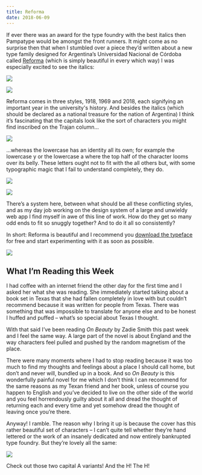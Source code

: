 ```yaml
---
title: Reforma
date: 2018-06-09
---
```


If ever there was an award for the type foundry with the best italics then Pampatype would be amongst the front runners. It might come as no surprise then that when I stumbled over a piece they’d written about a new type family designed for Argentina’s Universidad Nacional de Córdoba called [Reforma](https://pampatype.com/blog/reforma) (which is simply beautiful in every which way) I was especially excited to see the italics:

![](https://buttondown.s3.us-west-2.amazonaws.com/images/7942a6b2-4371-4835-9e2e-4f67be20e62a.png)

![](https://buttondown.s3.us-west-2.amazonaws.com/images/c2cc2e55-c42a-42a7-a1cc-49d6272fad31.png)

Reforma comes in three styles, 1918, 1969 and 2018, each signifying an important year in the university's history. And besides the italics (which should be declared as a national treasure for the nation of Argentina) I think it’s fascinating that the capitals look like the sort of characters you might find inscribed on the Trajan column...

![](https://buttondown.s3.us-west-2.amazonaws.com/images/fdeac51e-90ef-430e-b127-3eea22825ae3.png)

...whereas the lowercase has an identity all its own; for example the lowercase y or the lowercase a where the top half of the character looms over its belly. These letters ought not to fit with the all others but, with some typographic magic that I fail to understand completely, they do.

![](https://buttondown.s3.us-west-2.amazonaws.com/images/1dda5bd5-ecb7-4f11-80f3-20dd85c3a22f.png)

![](https://buttondown.s3.us-west-2.amazonaws.com/images/d1cd9d6f-46a3-4399-977f-6aa06140a9c8.png)

There’s a system here, between what should be all these conflicting styles, and as my day job working on the design system of a large and unwieldy web app I find myself in awe of this line of work. How do they get so many odd ends to fit so snuggly together? And to do it all so consistently?

In short: Reforma is beautiful and I recommend you [download the typeface](https://pampatype.com/reforma) for free and start experimenting with it as soon as possible.

![](https://buttondown.s3.us-west-2.amazonaws.com/images/44060c8c-ac57-4056-a2a6-f3dd65e1994d.png)

## What I’m Reading this Week

I had coffee with an internet friend the other day for the first time and I asked her what she was reading. She immediately started talking about a book set in Texas that she had fallen completely in love with but couldn’t recommend because it was written for people from Texas. There was something that was impossible to translate for anyone else and to be honest I huffed and puffed – what’s so special about Texas I thought.

With that said I’ve been reading _On Beauty_ by Zadie Smith this past week and I feel the same way. A large part of the novel is about England and the way characters feel pulled and pushed by the random magnetism of the place.

There were many moments where I had to stop reading because it was too much to find my thoughts and feelings about a place I should call home, but don’t and never will, bundled up in a book. And so _On Beauty_ is this wonderfully painful novel for me which I don’t think I can recommend for the same reasons as my Texan friend and her book, unless of course you happen to English and you’ve decided to live on the other side of the world and you feel horrendously guilty about it all and dread the thought of returning each and every time and yet somehow dread the thought of leaving once you’re there.

Anyway! I ramble. The reason why I bring it up is because the cover has this rather beautiful set of characters – I can’t quite tell whether they’re hand lettered or the work of an insanely dedicated and now entirely bankrupted type foundry. But they’re lovely all the same:

![](https://buttondown.s3.us-west-2.amazonaws.com/images/c31e3258-1e17-4735-bd6c-3e8d1b0e276c.jpg)

Check out those two capital A variants! And the H! The H!
